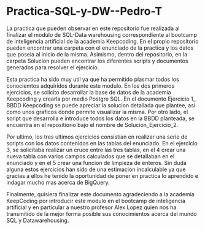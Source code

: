 # Practica-SQL-y-DW--Pedro-T
La practica que pueden observar en este repositorio fue realizada al finalizar el modulo de SQL-Data warehousing correspondiente al bootcamp de inteligencia artificial de la academia Keepcoding. En el propio repositorio pueden encontrar una carpeta con el enunciado de la practica y los datos que poseia al inicio de la misma. Asimismo, dentro del repositorio, en la carpeta Solucion pueden encontrar los diferentes scripts y documentos generados para resolver el ejercicio. 

Esta practica ha sido muy util ya que ha permitido plasmar todos los conociemtos adquiridos durante este modulo. En los dos primeros ejercicios, se solicito desarrollar la base de datos de la academia Keepcoding y crearla por medio Postgre SQL. En el documento Ejercicio 1_ BBDD Keepcoding se puede apreciar la solucion detallada que plantee, asi como unos graficos donde permite visualizar la misma. Por otro lado, el script que desarrolla e introduce todos los datos en la BBDD planteada, se encuentra en el repositiorio bajo el nombre de Solucion_Ejercicio_2.

Por ultimo, los tres ultimos ejercicios consistian en realizar una serie de scripts con los datos contenidos en las tablas del enunciado. En el ejercicio 3, se solicitaba realizar un cruce entre las tres tablas, en el 4 crear una nueva tabla con varios campos calculados que se detallaban en el enunciado y en el 5 crear una funcion de limpieza de enteros. Sin duda alguna estos ejercicios han sido de una estimacion incalculable ya que gracias a ellos he tenido la oportunidad de poner en practica lo aprendido e indagar mucho mas acerca de BigQuery. 

Finalmente, quisiera finalizar este documento agradeciendo a la academia KeepCoding por introducir este modulo en el bootcamp de inteligencia artificial y en particular a nuestro profesor Alex Lopez quien nos ha transmitido de la mejor forma posible sus conocimientos acerca del mundo SQL y Datawarehousing.





